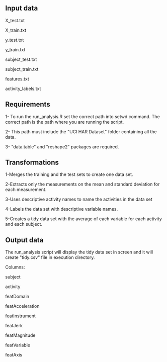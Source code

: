 Input data
----------
X_test.txt

X_train.txt

y_test.txt

y_train.txt

subject_test.txt

subject_train.txt

features.txt

activity_labels.txt

Requirements
------------
1- To run the run_analysis.R set the correct path into setwd command. The correct path is the path where you are running the script. 

2- This path must include the "UCI HAR Dataset" folder containing all the data. 

3- "data.table" and "reshape2" packages are required.


Transformations
---------------
1-Merges the training and the test sets to create one data set.

2-Extracts only the measurements on the mean and standard deviation for each measurement.

3-Uses descriptive activity names to name the activities in the data set

4-Labels the data set with descriptive variable names.

5-Creates a tidy data set with the average of each variable for each activity and each subject.


Output data
-----------
The run_analysis script will display the tidy data set in screen and it will create "tidy.csv" file in execution directory.

Columns:

subject

activity

featDomain

featAcceleration

featInstrument

featJerk

featMagnitude

featVariable

featAxis



